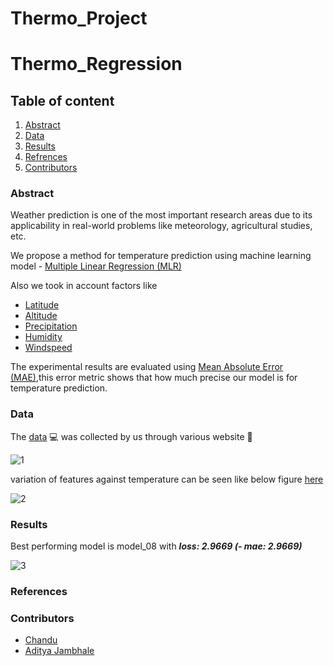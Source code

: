 # Thermo_Project
# Thermo_Regression

## Table of content
1. [Abstract](https://github.com/ad5454/Thermo_Project/blob/main/README.md#abstract)
2. [Data](https://github.com/ad5454/Thermo_Project/blob/main/README.md#data)
3. [Results](https://github.com/ad5454/Thermo_Project/blob/main/README.md#rersuts)
4. [Refrences](https://github.com/ad5454/Thermo_Project/blob/main/README.md#references)
5. [Contributors](https://github.com/ad5454/Thermo_Project/blob/main/README.md#contributors)
### Abstract
Weather prediction is one of the most important research areas due to its applicability in real-world problems like meteorology, agricultural studies, etc.

We propose a method for temperature prediction using machine learning model - [Multiple Linear Regression (MLR)](https://en.wikipedia.org/wiki/Linear_regression)

 Also we took in account factors like 
* [Latitude](https://en.wikipedia.org/wiki/Latitude)
* [Altitude](https://en.wikipedia.org/wiki/Altitude)
* [Precipitation](https://en.wikipedia.org/wiki/Precipitation)
* [Humidity](https://en.wikipedia.org/wiki/Humidity)
* [Windspeed](https://en.wikipedia.org/wiki/Windspeed)

The experimental results are evaluated using  [Mean Absolute Error (MAE)](),this error metric shows that how much precise our model is for temperature prediction.

### Data

The [data](https://github.com/adijams01/thermo_regression_01/blob/main/thermodynamics_csv.csv) :computer: was collected by us through various website :scroll:


![1](https://user-images.githubusercontent.com/92617405/201166911-e191cfae-9f35-485d-b866-b1a36624b994.jpeg)

variation of features against temperature can be seen like below figure [here](https://github.com/adijams01/thermo_regression_01/blob/main/Data_Graphs.ipynb)


![2](https://user-images.githubusercontent.com/92617405/201166975-2aa14538-7689-4ab1-9e1d-ccc18874c209.jpeg)



### Results

Best performing model is model_08 with **_loss: 2.9669 (- mae: 2.9669)_**


![3](https://user-images.githubusercontent.com/92617405/201166844-686d3a3d-75b5-4a37-a55d-8aceb94085c4.jpeg)


### References

### Contributors
* [Chandu](https://github.com/Chandu106)
* [Aditya Jambhale](https://github.com/adijams01)
